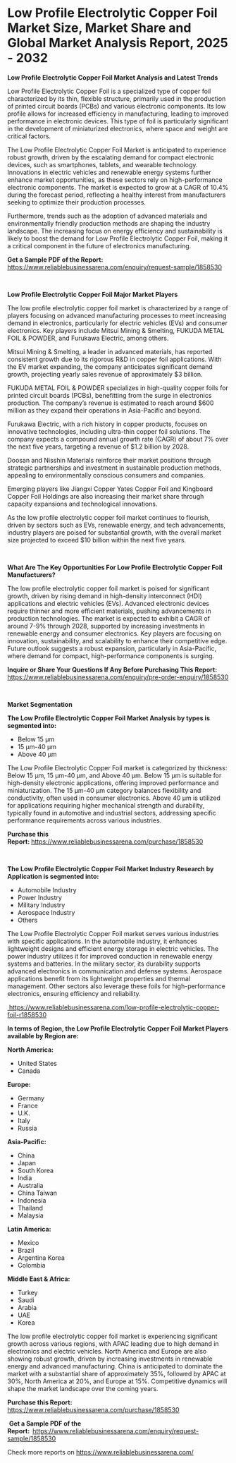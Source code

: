 <p><h1>Low Profile Electrolytic Copper Foil Market Size, Market Share and Global Market Analysis Report, 2025 - 2032</h1></p><p><strong>Low Profile Electrolytic Copper Foil Market Analysis and Latest Trends</strong></p>
<p><p>Low Profile Electrolytic Copper Foil is a specialized type of copper foil characterized by its thin, flexible structure, primarily used in the production of printed circuit boards (PCBs) and various electronic components. Its low profile allows for increased efficiency in manufacturing, leading to improved performance in electronic devices. This type of foil is particularly significant in the development of miniaturized electronics, where space and weight are critical factors.</p><p>The Low Profile Electrolytic Copper Foil Market is anticipated to experience robust growth, driven by the escalating demand for compact electronic devices, such as smartphones, tablets, and wearable technology. Innovations in electric vehicles and renewable energy systems further enhance market opportunities, as these sectors rely on high-performance electronic components. The market is expected to grow at a CAGR of 10.4% during the forecast period, reflecting a healthy interest from manufacturers seeking to optimize their production processes. </p><p>Furthermore, trends such as the adoption of advanced materials and environmentally friendly production methods are shaping the industry landscape. The increasing focus on energy efficiency and sustainability is likely to boost the demand for Low Profile Electrolytic Copper Foil, making it a critical component in the future of electronics manufacturing.</p></p>
<p><strong>Get a Sample PDF of the Report:&nbsp;</strong> <a href="https://www.reliablebusinessarena.com/enquiry/request-sample/1858530?utm_campaign=3498&utm_medium=2&utm_source=Github&utm_content=ia&utm_term=03042025&utm_id=low-profile-electrolytic-copper-foil">https://www.reliablebusinessarena.com/enquiry/request-sample/1858530</a></p>
<p>&nbsp;</p>
<p><strong>Low Profile Electrolytic Copper Foil Major Market Players</strong></p>
<p><p>The low profile electrolytic copper foil market is characterized by a range of players focusing on advanced manufacturing processes to meet increasing demand in electronics, particularly for electric vehicles (EVs) and consumer electronics. Key players include Mitsui Mining & Smelting, FUKUDA METAL FOIL & POWDER, and Furukawa Electric, among others.</p><p>Mitsui Mining & Smelting, a leader in advanced materials, has reported consistent growth due to its rigorous R&D in copper foil applications. With the EV market expanding, the company anticipates significant demand growth, projecting yearly sales revenue of approximately $3 billion.</p><p>FUKUDA METAL FOIL & POWDER specializes in high-quality copper foils for printed circuit boards (PCBs), benefitting from the surge in electronics production. The company’s revenue is estimated to reach around $600 million as they expand their operations in Asia-Pacific and beyond.</p><p>Furukawa Electric, with a rich history in copper products, focuses on innovative technologies, including ultra-thin copper foil solutions. The company expects a compound annual growth rate (CAGR) of about 7% over the next five years, targeting a revenue of $1.2 billion by 2028.</p><p>Doosan and Nisshin Materials reinforce their market positions through strategic partnerships and investment in sustainable production methods, appealing to environmentally conscious consumers and companies.</p><p>Emerging players like Jiangxi Copper Yates Copper Foil and Kingboard Copper Foil Holdings are also increasing their market share through capacity expansions and technological innovations.</p><p>As the low profile electrolytic copper foil market continues to flourish, driven by sectors such as EVs, renewable energy, and tech advancements, industry players are poised for substantial growth, with the overall market size projected to exceed $10 billion within the next five years.</p></p>
<p>&nbsp;</p>
<p><strong>What Are The Key Opportunities For Low Profile Electrolytic Copper Foil Manufacturers?</strong></p>
<p><p>The low profile electrolytic copper foil market is poised for significant growth, driven by rising demand in high-density interconnect (HDI) applications and electric vehicles (EVs). Advanced electronic devices require thinner and more efficient materials, pushing advancements in production technologies. The market is expected to exhibit a CAGR of around 7-9% through 2028, supported by increasing investments in renewable energy and consumer electronics. Key players are focusing on innovation, sustainability, and scalability to enhance their competitive edge. Future outlook suggests a robust expansion, particularly in Asia-Pacific, where demand for compact, high-performance components is surging.</p></p>
<p><strong>Inquire or Share Your Questions If Any Before Purchasing This Report:</strong> <a href="https://www.reliablebusinessarena.com/enquiry/pre-order-enquiry/1858530?utm_campaign=3498&utm_medium=2&utm_source=Github&utm_content=ia&utm_term=03042025&utm_id=low-profile-electrolytic-copper-foil">https://www.reliablebusinessarena.com/enquiry/pre-order-enquiry/1858530</a></p>
<p>&nbsp;</p>
<p><strong>Market Segmentation</strong></p>
<p><strong>The Low Profile Electrolytic Copper Foil Market Analysis by types is segmented into:</strong></p>
<p><ul><li>Below 15 μm</li><li>15 μm-40 μm</li><li>Above 40 μm</li></ul></p>
<p><p>The Low Profile Electrolytic Copper Foil market is categorized by thickness: Below 15 μm, 15 μm-40 μm, and Above 40 μm. Below 15 μm is suitable for high-density electronic applications, offering improved performance and miniaturization. The 15 μm-40 μm category balances flexibility and conductivity, often used in consumer electronics. Above 40 μm is utilized for applications requiring higher mechanical strength and durability, typically found in automotive and industrial sectors, addressing specific performance requirements across various industries.</p></p>
<p><strong>Purchase this Report:&nbsp;</strong><a href="https://www.reliablebusinessarena.com/purchase/1858530?utm_campaign=3498&utm_medium=2&utm_source=Github&utm_content=ia&utm_term=03042025&utm_id=low-profile-electrolytic-copper-foil">https://www.reliablebusinessarena.com/purchase/1858530</a></p>
<p>&nbsp;</p>
<p><strong>The Low Profile Electrolytic Copper Foil Market Industry Research by Application is segmented into:</strong></p>
<p><ul><li>Automobile Industry</li><li>Power Industry</li><li>Military Industry</li><li>Aerospace Industry</li><li>Others</li></ul></p>
<p><p>The Low Profile Electrolytic Copper Foil market serves various industries with specific applications. In the automobile industry, it enhances lightweight designs and efficient energy storage in electric vehicles. The power industry utilizes it for improved conduction in renewable energy systems and batteries. In the military sector, its durability supports advanced electronics in communication and defense systems. Aerospace applications benefit from its lightweight properties and thermal management. Other sectors also leverage these foils for high-performance electronics, ensuring efficiency and reliability.</p></p>
<p><a href="https://www.reliablebusinessarena.com/low-profile-electrolytic-copper-foil-r1858530?utm_campaign=3498&utm_medium=2&utm_source=Github&utm_content=ia&utm_term=03042025&utm_id=low-profile-electrolytic-copper-foil">&nbsp;https://www.reliablebusinessarena.com/low-profile-electrolytic-copper-foil-r1858530</a></p>
<p><strong>In terms of Region, the Low Profile Electrolytic Copper Foil Market Players available by Region are:</strong></p>
<p>
    <p> <strong> North America: </strong>
        <ul>
            <li>United States</li>
            <li>Canada</li>
        </ul>
        </p> 
    <p> <strong> Europe: </strong>
        <ul>
            <li>Germany</li>
            <li>France</li>
            <li>U.K.</li>
            <li>Italy</li>
            <li>Russia</li>
        </ul>
        </p> 
    <p> <strong> Asia-Pacific: </strong>
        <ul>
            <li>China</li>
            <li>Japan</li>
            <li>South Korea</li>
            <li>India</li>
            <li>Australia</li>
            <li>China Taiwan</li>
            <li>Indonesia</li>
            <li>Thailand</li>
            <li>Malaysia</li>
        </ul>
        </p> 
    <p> <strong> Latin America: </strong>
        <ul>
            <li>Mexico</li>
            <li>Brazil</li>
            <li>Argentina Korea</li>
            <li>Colombia</li>
        </ul>
        </p> 
    <p> <strong> Middle East & Africa: </strong>
        <ul>
            <li>Turkey</li>
            <li>Saudi</li>
            <li>Arabia</li>
            <li>UAE</li>
            <li>Korea</li>
        </ul>
    </p>
    </p>
<p><p>The low profile electrolytic copper foil market is experiencing significant growth across various regions, with APAC leading due to high demand in electronics and electric vehicles. North America and Europe are also showing robust growth, driven by increasing investments in renewable energy and advanced manufacturing. China is anticipated to dominate the market with a substantial share of approximately 35%, followed by APAC at 30%, North America at 20%, and Europe at 15%. Competitive dynamics will shape the market landscape over the coming years.</p></p>
<p><strong>Purchase this Report: </strong><a href="https://www.reliablebusinessarena.com/purchase/1858530?utm_campaign=3498&utm_medium=2&utm_source=Github&utm_content=ia&utm_term=03042025&utm_id=low-profile-electrolytic-copper-foil">https://www.reliablebusinessarena.com/purchase/1858530</a></p>
<p>&nbsp;<strong>Get a Sample PDF of the Report:&nbsp;&nbsp;</strong><a href="https://www.reliablebusinessarena.com/enquiry/request-sample/1858530?utm_campaign=3498&utm_medium=2&utm_source=Github&utm_content=ia&utm_term=03042025&utm_id=low-profile-electrolytic-copper-foil">https://www.reliablebusinessarena.com/enquiry/request-sample/1858530</a></p>
<p><strong></strong></p>
<p>Check more reports on <a href="https://www.reliablebusinessarena.com/?utm_campaign=3498&utm_medium=2&utm_source=Github&utm_content=ia&utm_term=03042025&utm_id=low-profile-electrolytic-copper-foil">https://www.reliablebusinessarena.com/</a></p>